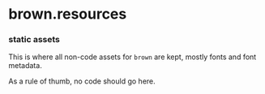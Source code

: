 # brown.resources

### static assets

This is where all non-code assets for `brown` are kept,
mostly fonts and font metadata.

As a rule of thumb, no code should go here.
